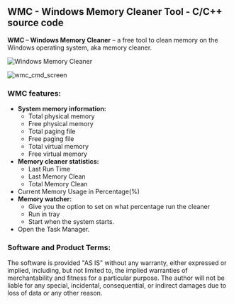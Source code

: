 # <h2>WMC - Windows Memory Cleaner Tool - C/C++ source code</h2>

<strong>WMC – Windows Memory Cleaner</strong> –  a free tool to clean memory on the Windows operating system, aka memory cleaner.

![Windows Memory Cleaner](https://user-images.githubusercontent.com/12503476/145265025-0ace413c-82af-43e8-9264-0842967c7352.png)


![wmc_cmd_screen](https://user-images.githubusercontent.com/12503476/145265076-a0f30ca2-d98c-42c9-b48d-b067e4e7c691.png)


<h3>WMC features:</h3>
<ul>
 	<li><strong>System memory information:</strong>
<ul>
 	<li>Total physical memory</li>
 	<li>Free physical memory</li>
 	<li>Total paging file</li>
 	<li>Free paging file</li>
 	<li>Total virtual memory</li>
 	<li>Free virtual memory</li>
</ul>
</li>
 	<li><strong>Memory cleaner statistics:</strong>
<ul>
 	<li>Last Run Time</li>
 	<li>Last Memory Clean</li>
 	<li>Total Memory Clean</li>
</ul>
</li>
 	<li>Current Memory Usage in Percentage(%)</li>
 	<li><strong>Memory watcher:</strong>
<ul>
 	<li>Give you the option to set on what percentage run the cleaner</li>
 	<li>Run in tray</li>
 	<li>Start when the system starts.</li>
</ul>
</li>
 	<li>Open the Task Manager.</li>
</ul>

<h3>Software and Product Terms:</h3>

The software is provided "AS IS" without any warranty, either expressed or implied, including, but not limited to, the implied warranties of merchantability and fitness for a particular purpose. The author will not be liable for any special, incidental, consequential, or indirect damages due to loss of data or any other reason.

